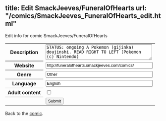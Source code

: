 title: Edit SmackJeeves/FuneralOfHearts
url: "/comics/SmackJeeves_FuneralOfHearts_edit.html"
---
Edit info for comic SmackJeeves/FuneralOfHearts

<form name="comic" action="http://gaepostmail.appspot.com/comic/" method="post">
<table class="comicinfo">
<tr>
<th>Description</th><td><textarea name="description" cols="40" rows="3">STATUS: ongoing A Pokemon (gijinka) doujinshi. READ RIGHT TO LEFT (Pokemon (c) Nintendo)</textarea></td>
</tr>
<tr>
<th>Website</th><td><input type="text" name="url" value="http://funeralofhearts.smackjeeves.com/comics/" size="40"/></td>
</tr>
<tr>
<th>Genre</th><td><input type="text" name="genre" value="Other" size="40"/></td>
</tr>
<tr>
<th>Language</th><td><input type="text" name="language" value="English" size="40"/></td>
</tr>
<tr>
<th>Adult content</th><td><input type="checkbox" name="adult" value="adult" /></td>
</tr>
<tr>
<th></th><td>
<input type="hidden" name="comic" value="SmackJeeves_FuneralOfHearts" />
<input type="submit" name="submit" value="Submit" />
</td>
</tr>
</table>
</form>

Back to the [comic](SmackJeeves_FuneralOfHearts.html).
